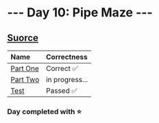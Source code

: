 # --- Day 10: Pipe Maze ---

## [Suorce](http://adventofcode.com/2023/day/10)

| Name                                                                                       | Correctness    |
| :----------------------------------------------------------------------------------------- | :------------- |
| [Part One](https://github.com/ssynowiec/AdventOfCode/blob/main/2023/Day%20010/part-one.ts) | Correct ✅     |
| [Part Two](https://github.com/ssynowiec/AdventOfCode/blob/main/2023/Day%20010/part-two.ts) | in progress... |
| [Test](https://github.com/ssynowiec/AdventOfCode/blob/main/2023/Day%20010/index.test.ts)   | Passed ✅      |

### Day completed with ⭐
